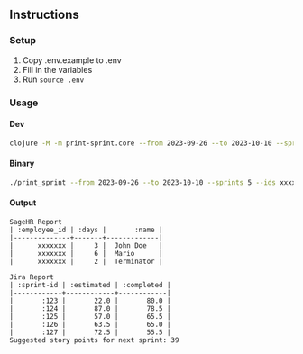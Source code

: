 ## Instructions
### Setup
1. Copy .env.example to .env
2. Fill in the variables
3. Run `source .env`

### Usage
#### Dev
```sh
clojure -M -m print-sprint.core --from 2023-09-26 --to 2023-10-10 --sprints 5 --ids xxxxx,xxxxx,xxxxx --board-id X
```
#### Binary
```sh
./print_sprint --from 2023-09-26 --to 2023-10-10 --sprints 5 --ids xxxxx,xxxxx,xxxxx --board-id X
```

#### Output
```
SageHR Report
| :employee_id | :days |       :name |
|--------------+-------+-------------|
|      xxxxxxx |     3 |  John Doe   |
|      xxxxxxx |     6 |  Mario      |
|      xxxxxxx |     2 |  Terminator |

Jira Report
| :sprint-id | :estimated | :completed |
|------------+------------+------------|
|       :123 |       22.0 |       80.0 |
|       :124 |       87.0 |       78.5 |
|       :125 |       57.0 |       65.5 |
|       :126 |       63.5 |       65.0 |
|       :127 |       72.5 |       55.5 |
Suggested story points for next sprint: 39
```
